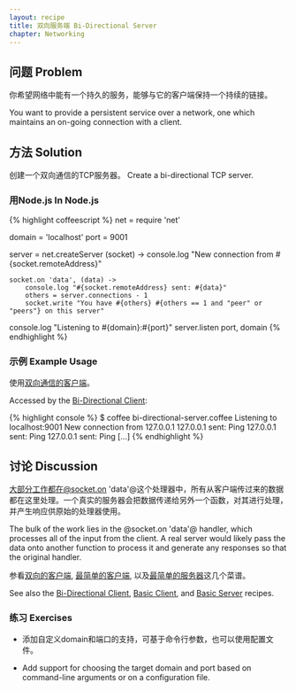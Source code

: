 ```yaml
---
layout: recipe
title: 双向服务端 Bi-Directional Server
chapter: Networking
---
```

## 问题 Problem

你希望网络中能有一个持久的服务，能够与它的客户端保持一个持续的链接。

You want to provide a persistent service over a network, one which maintains an on-going connection with a client.

## 方法 Solution

创建一个双向通信的TCP服务器。
Create a bi-directional TCP server.

### 用Node.js In Node.js

{% highlight coffeescript %}
net = require 'net'

domain = 'localhost'
port = 9001

server = net.createServer (socket) ->
	console.log "New connection from #{socket.remoteAddress}"

	socket.on 'data', (data) ->
		console.log "#{socket.remoteAddress} sent: #{data}"
		others = server.connections - 1
		socket.write "You have #{others} #{others == 1 and "peer" or "peers"} on this server"

console.log "Listening to #{domain}:#{port}"
server.listen port, domain
{% endhighlight %}

### 示例 Example Usage

使用[双向通信的客户端](/chapters/networking/bi-directional-client)。

Accessed by the [Bi-Directional Client](/chapters/networking/bi-directional-client):

{% highlight console %}
$ coffee bi-directional-server.coffee
Listening to localhost:9001
New connection from 127.0.0.1
127.0.0.1 sent: Ping
127.0.0.1 sent: Ping
127.0.0.1 sent: Ping
[...]
{% endhighlight %}

## 讨论 Discussion

大部分工作都在@socket.on 'data'@这个处理器中，所有从客户端传过来的数据都在这里处理。一个真实的服务器会把数据传递给另外一个函数，对其进行处理，并产生响应供原始的处理器使用。

The bulk of the work lies in the @socket.on 'data'@ handler, which processes all of the input from the client.  A real server would likely pass the data onto another function to process it and generate any responses so that the original handler.

参看[双向的客户端](/chapters/networking/bi-directional-client), [最简单的客户端](/chapters/networking/basic-client), 以及[最简单的服务器](/chapters/networking/basic-server)这几个菜谱。

See also the [Bi-Directional Client](/chapters/networking/bi-directional-client), [Basic Client](/chapters/networking/basic-client), and [Basic Server](/chapters/networking/basic-server) recipes.

### 练习 Exercises

* 添加自定义domain和端口的支持，可基于命令行参数，也可以使用配置文件。

* Add support for choosing the target domain and port based on command-line arguments or on a configuration file.
